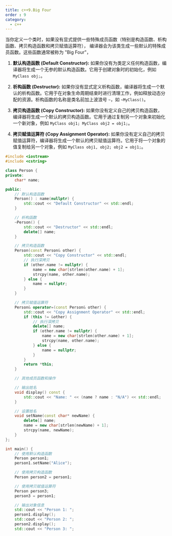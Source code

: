 ```yaml
---
title: c++9.Big Four
order : 9
category:
  - c++
---
```


<ChatMessage avatar="../../../assets/emoji/hx.png" :avatarWidth="40" >
当你定义一个类时，如果没有显式提供一些特殊成员函数（特别是构造函数、析构函数、拷贝构造函数和拷贝赋值运算符），
编译器会为该类生成一些默认的特殊成员函数。这些函数通常被称为 "Big Four"，
</ChatMessage>

1. **默认构造函数 (Default Constructor):** 如果你没有为类定义任何构造函数，编译器将生成一个无参的默认构造函数。它用于创建对象时的初始化，例如 `MyClass obj;`。

2. **析构函数 (Destructor):** 如果你没有显式定义析构函数，编译器将生成一个默认的析构函数。它用于在对象生命周期结束时进行清理工作，例如释放动态分配的资源。析构函数的名称是类名前加上波浪号 `~`，如 `~MyClass()`。

3. **拷贝构造函数 (Copy Constructor):** 如果你没有定义自己的拷贝构造函数，编译器将生成一个默认的拷贝构造函数。它用于通过复制另一个对象来初始化一个新对象，例如 `MyClass obj1; MyClass obj2 = obj1;`。

4. **拷贝赋值运算符 (Copy Assignment Operator):** 如果你没有定义自己的拷贝赋值运算符，编译器将生成一个默认的拷贝赋值运算符。它用于将一个对象的值复制给另一个对象，例如 `MyClass obj1, obj2; obj2 = obj1;`。

```cpp
#include <iostream>
#include <cstring>

class Person {
private:
    char* name;

public:
    // 默认构造函数
    Person() : name(nullptr) {
        std::cout << "Default Constructor" << std::endl;
    }

    // 析构函数
    ~Person() {
        std::cout << "Destructor" << std::endl;
        delete[] name;
    }

    // 拷贝构造函数
    Person(const Person& other) {
        std::cout << "Copy Constructor" << std::endl;
        // 执行深拷贝
        if (other.name != nullptr) {
            name = new char[strlen(other.name) + 1];
            strcpy(name, other.name);
        } else {
            name = nullptr;
        }
    }

    // 拷贝赋值运算符
    Person& operator=(const Person& other) {
        std::cout << "Copy Assignment Operator" << std::endl;
        if (this != &other) {
            // 执行深拷贝
            delete[] name;
            if (other.name != nullptr) {
                name = new char[strlen(other.name) + 1];
                strcpy(name, other.name);
            } else {
                name = nullptr;
            }
        }
        return *this;
    }

    // 其他成员函数和操作

    // 输出姓名
    void display() const {
        std::cout << "Name: " << (name ? name : "N/A") << std::endl;
    }

    // 设置姓名
    void setName(const char* newName) {
        delete[] name;
        name = new char[strlen(newName) + 1];
        strcpy(name, newName);
    }
};

int main() {
    // 使用默认构造函数
    Person person1;
    person1.setName("Alice");

    // 使用拷贝构造函数
    Person person2 = person1;

    // 使用拷贝赋值运算符
    Person person3;
    person3 = person1;

    // 输出对象信息
    std::cout << "Person 1: ";
    person1.display();
    std::cout << "Person 2: ";
    person2.display();
    std::cout << "Person 3: ";
```
